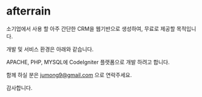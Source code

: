afterrain
=========


소기업에서 사용 할 아주 간단한 CRM을 웹기반으로 생성하여, 무료로 제공할 목적입니다.

개발 및 서비스 환경은 아래와 같습니다.

APACHE, PHP, MYSQL에 CodeIgniter 플랫폼으로 개발 하려고 합니다.

함께 하실 분은 jumong9@gmail.com 으로 연락주세요.

감사합니다.
